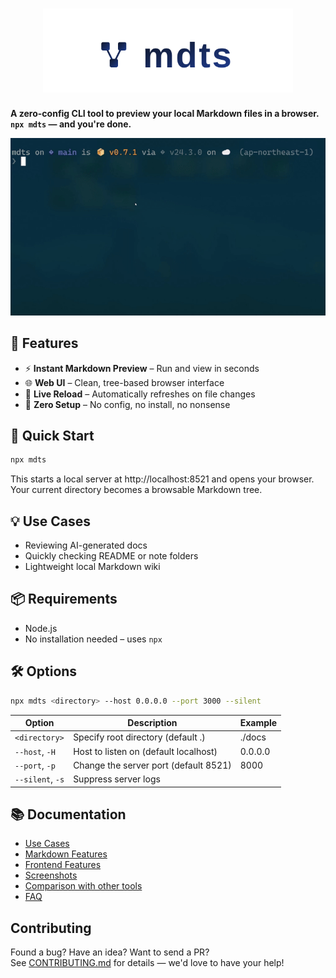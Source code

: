 <h1 align="center">
  <img src="docs/images/logo.svg" alt="mdts" width="400">
</h1>

**A zero-config CLI tool to preview your local Markdown files in a browser.**  **`npx mdts` — and you're done.**

<p align="center">
  <img src="docs/images/screen_animation.gif" width="640" alt="mdts demo">
</p>

## 🔧 Features

- ⚡ **Instant Markdown Preview** – Run and view in seconds  
- 🌐 **Web UI** – Clean, tree-based browser interface  
- 🔄 **Live Reload** – Automatically refreshes on file changes  
- 🧘 **Zero Setup** – No config, no install, no nonsense  


## 🚀 Quick Start

```bash
npx mdts
```

This starts a local server at http://localhost:8521 and opens your browser.
Your current directory becomes a browsable Markdown tree.

## 💡 Use Cases

- Reviewing AI-generated docs  
- Quickly checking README or note folders  
- Lightweight local Markdown wiki  

## 📦 Requirements

- Node.js
- No installation needed – uses `npx`

## 🛠 Options

```bash
npx mdts <directory> --host 0.0.0.0 --port 3000 --silent
```

| Option         | Description                           | Example |
| -------------- | ------------------------------------- |---------| 
| `<directory>`  | Specify root directory (default .)    | ./docs  |
| `--host`, `-H` | Host to listen on (default localhost) | 0.0.0.0 |
| `--port`, `-p` | Change the server port (default 8521) | 8000    |
| `--silent`, `-s` | Suppress server logs                  |         |

## 📚 Documentation

- [Use Cases](docs/usecases.md)
- [Markdown Features](docs/markdown_features.md)
- [Frontend Features](docs/frontend_features.md)
- [Screenshots](docs/screenshots.md)
- [Comparison with other tools](docs/comparison.md)
- [FAQ](docs/faq.md)

## Contributing

Found a bug? Have an idea? Want to send a PR?  
See [CONTRIBUTING.md](./CONTRIBUTING.md) for details — we'd love to have your help!
